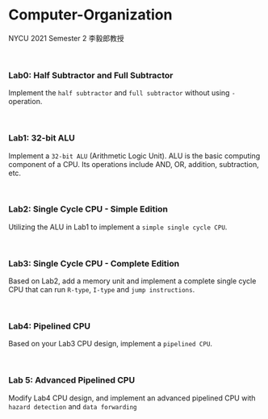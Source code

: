 # Computer-Organization

NYCU 2021 Semester 2 李毅郎教授

<br/>

### Lab0: Half Subtractor and Full Subtractor
Implement the `half subtractor` and `full subtractor` without using `-` operation.

<br/>

### Lab1: 32-bit ALU
Implement a `32-bit ALU` (Arithmetic Logic Unit). ALU is the basic computing component of a CPU. Its operations include AND, OR, addition, subtraction, etc. 

<br/>

### Lab2: Single Cycle CPU - Simple Edition
Utilizing the ALU in Lab1 to implement a `simple single cycle CPU`.

<br/>

### Lab3: Single Cycle CPU - Complete Edition
Based on Lab2, add a memory unit and implement a complete single cycle CPU that can run `R-type`, `I-type` and `jump instructions`.

<br/>

### Lab4: Pipelined CPU
Based on your Lab3 CPU design, implement a `pipelined CPU`. 

<br/>

### Lab 5: Advanced Pipelined CPU
Modify Lab4 CPU design, and implement an advanced pipelined CPU with `hazard detection` and `data forwarding`